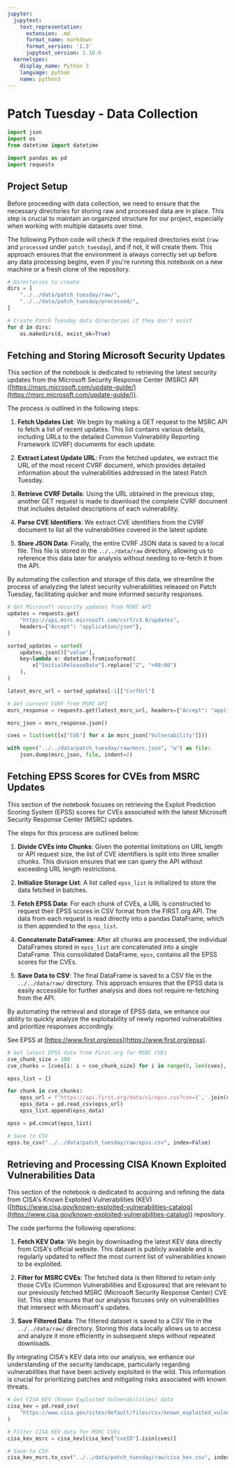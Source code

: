 ```yaml
---
jupyter:
  jupytext:
    text_representation:
      extension: .md
      format_name: markdown
      format_version: '1.3'
      jupytext_version: 1.16.6
  kernelspec:
    display_name: Python 3
    language: python
    name: python3
---
```


# Patch Tuesday - Data Collection

```python
import json
import os
from datetime import datetime

import pandas as pd
import requests
```

## Project Setup

Before proceeding with data collection, we need to ensure that the necessary directories for storing raw and processed data are in place. This step is crucial to maintain an organized structure for our project, especially when working with multiple datasets over time.

The following Python code will check if the required directories exist (`raw` and `processed` under `patch_tuesday`), and if not, it will create them. This approach ensures that the environment is always correctly set up before any data processing begins, even if you're running this notebook on a new machine or a fresh clone of the repository.


```python
# Directories to create
dirs = [
    "../../data/patch_tuesday/raw/",
    "../../data/patch_tuesday/processed/",
]

# Create Patch Tuesday data directories if they don't exist
for d in dirs:
    os.makedirs(d, exist_ok=True)
```

## Fetching and Storing Microsoft Security Updates

This section of the notebook is dedicated to retrieving the latest security updates from the Microsoft Security Response Center (MSRC) API ([https://msrc.microsoft.com/update-guide/](https://msrc.microsoft.com/update-guide/)). 

The process is outlined in the following steps:

1. **Fetch Updates List**: We begin by making a GET request to the MSRC API to fetch a list of recent updates. This list contains various details, including URLs to the detailed Common Vulnerability Reporting Framework (CVRF) documents for each update.

2. **Extract Latest Update URL**: From the fetched updates, we extract the URL of the most recent CVRF document, which provides detailed information about the vulnerabilities addressed in the latest Patch Tuesday.

3. **Retrieve CVRF Details**: Using the URL obtained in the previous step, another GET request is made to download the complete CVRF document that includes detailed descriptions of each vulnerability.

4. **Parse CVE Identifiers**: We extract CVE identifiers from the CVRF document to list all the vulnerabilities covered in the latest update.

5. **Store JSON Data**: Finally, the entire CVRF JSON data is saved to a local file. This file is stored in the `../../data/raw` directory, allowing us to reference this data later for analysis without needing to re-fetch it from the API.

By automating the collection and storage of this data, we streamline the process of analyzing the latest security vulnerabilities released on Patch Tuesday, facilitating quicker and more informed security responses.

```python
# Get Microsoft security updates from MSRC API
updates = requests.get(
    "https://api.msrc.microsoft.com/cvrf/v3.0/updates",
    headers={"Accept": "application/json"},
)

sorted_updates = sorted(
    updates.json()["value"],
    key=lambda x: datetime.fromisoformat(
        x["InitialReleaseDate"].replace("Z", "+00:00")
    ),
)

latest_msrc_url = sorted_updates[-1]["CvrfUrl"]

# Get current CVRF from MSRC API
msrc_response = requests.get(latest_msrc_url, headers={"Accept": "application/json"})

msrc_json = msrc_response.json()

cves = list(set([x["CVE"] for x in msrc_json["Vulnerability"]]))

with open("../../data/patch_tuesday/raw/msrc.json", "w") as file:
    json.dump(msrc_json, file, indent=2)
```

## Fetching EPSS Scores for CVEs from MSRC Updates

This section of the notebook focuses on retrieving the Exploit Prediction Scoring System (EPSS) scores for CVEs associated with the latest Microsoft Security Response Center (MSRC) updates. 

The steps for this process are outlined below:

1. **Divide CVEs into Chunks**: Given the potential limitations on URL length or API request size, the list of CVE identifiers is split into three smaller chunks. This division ensures that we can query the API without exceeding URL length restrictions.

2. **Initialize Storage List**: A list called `epss_list` is initialized to store the data fetched in batches.

3. **Fetch EPSS Data**: For each chunk of CVEs, a URL is constructed to request their EPSS scores in CSV format from the FIRST.org API. The data from each request is read directly into a pandas DataFrame, which is then appended to the `epss_list`.

4. **Concatenate DataFrames**: After all chunks are processed, the individual DataFrames stored in `epss_list` are concatenated into a single DataFrame. This consolidated DataFrame, `epss`, contains all the EPSS scores for the CVEs.

5. **Save Data to CSV**: The final DataFrame is saved to a CSV file in the `../../data/raw/` directory. This approach ensures that the EPSS data is easily accessible for further analysis and does not require re-fetching from the API.

By automating the retrieval and storage of EPSS data, we enhance our ability to quickly analyze the exploitability of newly reported vulnerabilities and prioritize responses accordingly.

See EPSS at [https://www.first.org/epss](https://www.first.org/epss).

```python
# Get latest EPSS data from First.org for MSRC CVEs
cve_chunk_size = 100
cve_chunks = [cves[i: i + cve_chunk_size] for i in range(0, len(cves), cve_chunk_size)]

epss_list = []

for chunk in cve_chunks:
    epss_url = f"https://api.first.org/data/v1/epss.csv?cve={','.join(chunk)}"
    epss_data = pd.read_csv(epss_url)
    epss_list.append(epss_data)

epss = pd.concat(epss_list)

# Save to CSV
epss.to_csv("../../data/patch_tuesday/raw/epss.csv", index=False)
```




## Retrieving and Processing CISA Known Exploited Vulnerabilities Data

This section of the notebook is dedicated to acquiring and refining the data from CISA's Known Exploited Vulnerabilities (KEV) ([https://www.cisa.gov/known-exploited-vulnerabilities-catalog](https://www.cisa.gov/known-exploited-vulnerabilities-catalog)) repository. 

The code performs the following operations:

1. **Fetch KEV Data**: We begin by downloading the latest KEV data directly from CISA's official website. This dataset is publicly available and is regularly updated to reflect the most current list of vulnerabilities known to be exploited.

2. **Filter for MSRC CVEs**: The fetched data is then filtered to retain only those CVEs (Common Vulnerabilities and Exposures) that are relevant to our previously fetched MSRC (Microsoft Security Response Center) CVE list. This step ensures that our analysis focuses only on vulnerabilities that intersect with Microsoft's updates.

3. **Save Filtered Data**: The filtered dataset is saved to a CSV file in the `../../data/raw/` directory. Storing this data locally allows us to access and analyze it more efficiently in subsequent steps without repeated downloads.

By integrating CISA's KEV data into our analysis, we enhance our understanding of the security landscape, particularly regarding vulnerabilities that have been actively exploited in the wild. This information is crucial for prioritizing patches and mitigating risks associated with known threats.

```python
# Get CISA KEV (Known Exploited Vulnerabilities) data
cisa_kev = pd.read_csv(
    "https://www.cisa.gov/sites/default/files/csv/known_exploited_vulnerabilities.csv"
)

# Filter CISA KEV data for MSRC CVEs
cisa_kev_msrc = cisa_kev[cisa_kev["cveID"].isin(cves)]

# Save to CSV
cisa_kev_msrc.to_csv("../../data/patch_tuesday/raw/cisa_kev.csv", index=False)
```
